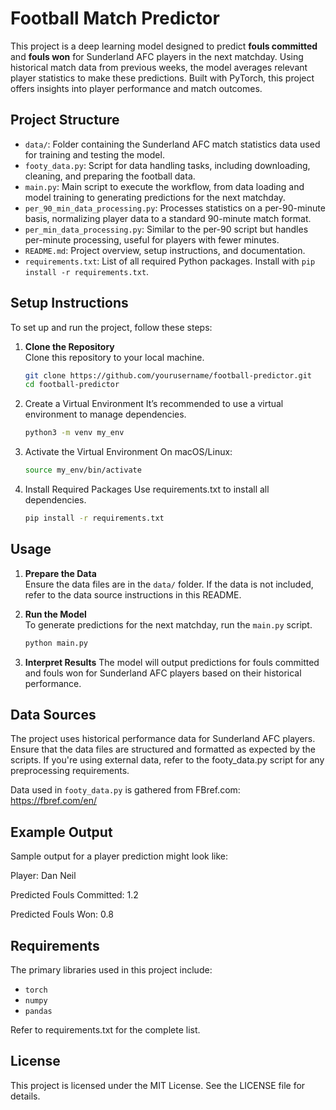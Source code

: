 # Football Match Predictor

This project is a deep learning model designed to predict **fouls committed** and **fouls won** for Sunderland AFC players in the next matchday. Using historical match data from previous weeks, the model averages relevant player statistics to make these predictions. Built with PyTorch, this project offers insights into player performance and match outcomes.

## Project Structure

- `data/`: Folder containing the Sunderland AFC match statistics data used for training and testing the model.
- `footy_data.py`: Script for data handling tasks, including downloading, cleaning, and preparing the football data.
- `main.py`: Main script to execute the workflow, from data loading and model training to generating predictions for the next matchday.
- `per_90_min_data_processing.py`: Processes statistics on a per-90-minute basis, normalizing player data to a standard 90-minute match format.
- `per_min_data_processing.py`: Similar to the per-90 script but handles per-minute processing, useful for players with fewer minutes.
- `README.md`: Project overview, setup instructions, and documentation.
- `requirements.txt`: List of all required Python packages. Install with `pip install -r requirements.txt`.

## Setup Instructions

To set up and run the project, follow these steps:

1. **Clone the Repository**  
   Clone this repository to your local machine.
   ```bash
   git clone https://github.com/yourusername/football-predictor.git
   cd football-predictor

2. Create a Virtual Environment
   It’s recommended to use a virtual environment to manage dependencies.
   ```bash
   python3 -m venv my_env

3. Activate the Virtual Environment
   On macOS/Linux:
   ```bash
   source my_env/bin/activate

4. Install Required Packages
   Use requirements.txt to install all dependencies.
   ```bash
   pip install -r requirements.txt

## Usage

1. **Prepare the Data**  
   Ensure the data files are in the `data/` folder. If the data is not included, refer to the data source instructions in this README.

2. **Run the Model**  
   To generate predictions for the next matchday, run the `main.py` script.
   ```bash
   python main.py

3. **Interpret Results**
The model will output predictions for fouls committed and fouls won for Sunderland AFC players based on their historical performance.

## Data Sources
The project uses historical performance data for Sunderland AFC players. Ensure that the data files are structured and formatted as expected by the scripts. If you're using external data, refer to the footy_data.py script for any preprocessing requirements.

Data used in `footy_data.py` is gathered from FBref.com: https://fbref.com/en/

## Example Output
Sample output for a player prediction might look like:

Player: Dan Neil

Predicted Fouls Committed: 1.2

Predicted Fouls Won: 0.8

## Requirements
The primary libraries used in this project include:

- `torch`
- `numpy`
- `pandas`

Refer to requirements.txt for the complete list.

## License
This project is licensed under the MIT License. See the LICENSE file for details.